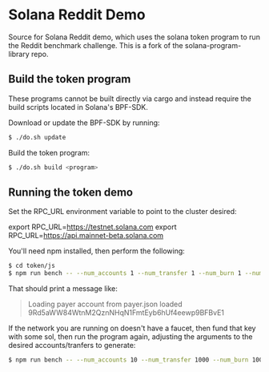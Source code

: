 # Solana Reddit Demo

Source for Solana Reddit demo, which uses the solana token program to run the Reddit benchmark challenge.
This is a fork of the solana-program-library repo.

## Build the token program

These programs cannot be built directly via cargo and instead require the build scripts located in Solana's BPF-SDK.

Download or update the BPF-SDK by running:
```bash
$ ./do.sh update
```

Build the token program:
```bash
$ ./do.sh build <program>
```

## Running the token demo

Set the RPC_URL environment variable to point to the cluster desired:

export RPC_URL=https://testnet.solana.com
export RPC_URL=https://api.mainnet-beta.solana.com

You'll need npm installed, then perform the following:

```bash
$ cd token/js
$ npm run bench -- --num_accounts 1 --num_transfer 1 --num_burn 1 --num_mint 1 --payer_account payer.json --id 0 --num_payers 4
```

That should print a message like:
> Loading payer account from payer.json
> loaded 9Rd5aWW84WtnM2QznNHqN1FmtEyb6hUf4eewp9BFBvE1

If the network you are running on doesn't have a faucet, then fund that key with some sol, then run the program again,
adjusting the arguments to the desired accounts/tranfers to generate:
```bash
$ npm run bench -- --num_accounts 10 --num_transfer 1000 --num_burn 1000 --num_mint 10 --payer_account payer.json --id 0 --num_payers 4
```
